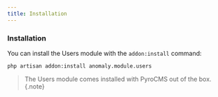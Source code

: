 ```yaml
---
title: Installation
---
```


### Installation

You can install the Users module with the `addon:install` command:

    php artisan addon:install anomaly.module.users

> The Users module comes installed with PyroCMS out of the box.{.note}
